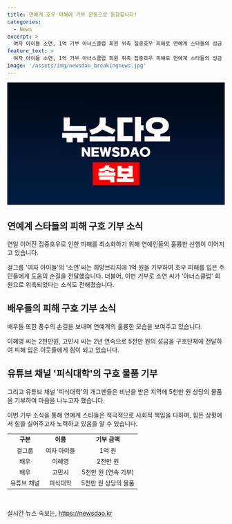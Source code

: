 ```yaml
---
title: 연예계 호우 피해에 기부 운동으로 동참합니다!
categories:
  - News
excerpt: >
  여자 아이들 소연, 1억 기부 아너스클럽 회원 위촉 집중호우 피해로 연예계 스타들의 성금 이어져 걸그룹 여자 아이들 소연이 1억원을 희망브리지에 기부하며 아너스클럽 회원으로 위촉됐습니다. 이혜영, 고민시 등도 기부에 동참했고, 유튜브 채널 피식대학 개그맨들은 경북 영양군에 5천만 원 상당 물품 기부했습니다.
feature_text: >
  여자 아이들 소연, 1억 기부 아너스클럽 회원 위촉 집중호우 피해로 연예계 스타들의 성금 이어져 걸그룹 여자 아이들 소연이 1억원을 희망브리지에 기부하며 아너스클럽 회원으로 위촉됐습니다. 이혜영, 고민시 등도 기부에 동참했고, 유튜브 채널 피식대학 개그맨들은 경북 영양군에 5천만 원 상당 물품 기부했습니다.
image: '/assets/img/newsdao_breakingnews.jpg'
---
```


<p><img src="/assets/img/newsdao_breakingnews.jpg" alt="firstkoreanews 속보" /></p>

<h2 data-ke-size="size26">연예계 스타들의 피해 구호 기부 소식</h2>

<p>연일 이어진 집중호우로 인한 피해를 최소화하기 위해 연예인들의 훌륭한 선행이 이어지고 있습니다. </p>

<p data-ke-size="size16">걸그룹 '여자 아이들'의 '소연'씨는 희망브리지에 1억 원을 기부하여 호우 피해를 입은 주민들에게 도움의 손길을 전달했습니다. 더불어, 이번 기부로 소연 씨가 '아너스클럽' 회원으로 위촉되었다는 소식도 전해졌습니다.</p>

<h2 data-ke-size="size26">배우들의 피해 구호 기부 소식</h2>

<p>배우들 또한 풍수의 손길을 보내며 연예계의 훌륭한 모습을 보여주고 있습니다. </p>

<p data-ke-size="size16">이혜영 씨는 2천만원, 고민시 씨는 2년 연속으로 5천만 원의 성금을 구호단체에 전달하여 피해 입은 이웃들에게 힘이 되고 있습니다.</p>

<h2 data-ke-size="size26">유튜브 채널 '피식대학'의 구호 물품 기부</h2>

<p>그리고 유튜브 채널 '피식대학'의 개그맨들은 비난을 받은 지역에 5천만 원 상당의 물품을 기부하여 마음을 나누고자 했습니다.</p>

<p data-ke-size="size16">이번 기부 소식을 통해 연예계 스타들은 적극적으로 사회적 책임을 다하며, 힘든 상황에서 힘을 실어주고자 노력하고 있음을 알 수 있습니다.</p> 

<table>
  <tbody>
    <tr>
      <td style="text-align: center; height: 17px;"><b>구분</b></td>
      <td style="text-align: center; height: 17px;"><b>이름</b></td>
      <td style="text-align: center; height: 17px;"><b>기부 금액</b></td>
    </tr>
    <tr>
      <td style="text-align: center; height: 17px;">걸그룹</td>
      <td style="text-align: center; height: 17px;">여자 아이들</td>
      <td style="text-align: center; height: 17px;">1억 원</td>
    </tr>
    <tr>
      <td style="text-align: center; height: 17px;">배우</td>
      <td style="text-align: center; height: 17px;">이혜영</td>
      <td style="text-align: center; height: 17px;">2천만 원</td>
    </tr>
    <tr>
      <td style="text-align: center; height: 17px;">배우</td>
      <td style="text-align: center; height: 17px;">고민시</td>
      <td style="text-align: center; height: 17px;">5천만 원 (연속 기부)</td>
    </tr>
    <tr>
      <td style="text-align: center; height: 17px;">유튜브 채널</td>
      <td style="text-align: center; height: 17px;">피식대학</td>
      <td style="text-align: center; height: 17px;">5천만 원 상당의 물품</td>
    </tr>
  </tbody>
</table>

<p data-ke-size="size16">&nbsp;</p>
실시간 뉴스 속보는, <a href="https://newsdao.kr" rel="dofollow">https://newsdao.kr</a>


